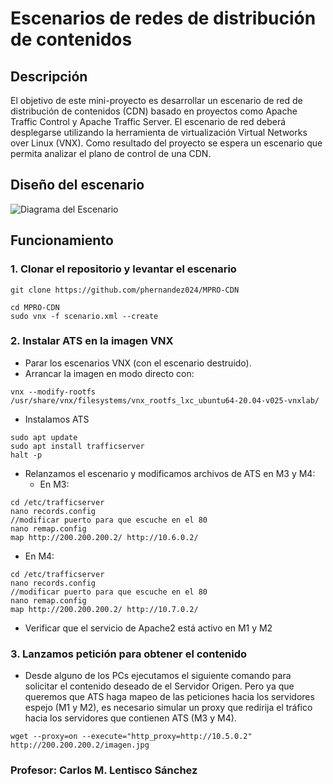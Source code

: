 # Escenarios de redes de distribución de contenidos
## Descripción
El objetivo de este mini-proyecto es desarrollar un escenario de red de distribución de contenidos (CDN) basado en proyectos como Apache Traffic Control y Apache Traffic Server. El escenario de red deberá desplegarse utilizando la herramienta de virtualización Virtual Networks over Linux (VNX). Como resultado del proyecto se espera un escenario que permita analizar el plano de control de una CDN.

## Diseño del escenario
![Diagrama del Escenario](escenario_Red.drawio.png)

## Funcionamiento
### 1. Clonar el repositorio y levantar el escenario

```
git clone https://github.com/phernandez024/MPRO-CDN
```
```
cd MPRO-CDN
sudo vnx -f scenario.xml --create
```
### 2. Instalar ATS en la imagen VNX

- Parar los escenarios VNX (con el escenario destruido).
- Arrancar la imagen en modo directo con:

```
vnx --modify-rootfs /usr/share/vnx/filesystems/vnx_rootfs_lxc_ubuntu64-20.04-v025-vnxlab/
```

- Instalamos ATS
  
```
sudo apt update
sudo apt install trafficserver
halt -p
```

- Relanzamos el escenario y modificamos archivos de ATS en M3 y M4:
  - En M3:

```
cd /etc/trafficserver
nano records.config
//modificar puerto para que escuche en el 80
nano remap.config
map http://200.200.200.2/ http://10.6.0.2/
```

  - En M4:  

```
cd /etc/trafficserver
nano records.config
//modificar puerto para que escuche en el 80
nano remap.config
map http://200.200.200.2/ http://10.7.0.2/
```

- Verificar que el servicio de Apache2 está activo en M1 y M2

### 3. Lanzamos petición para obtener el contenido 

- Desde alguno de los PCs ejecutamos el siguiente comando para solicitar el contenido deseado de el Servidor Origen. Pero ya que queremos que ATS haga mapeo de las peticiones hacia los servidores espejo (M1 y M2), es necesario simular un proxy que redirija el tráfico hacia los servidores que contienen ATS (M3 y M4).

```
wget --proxy=on --execute="http_proxy=http://10.5.0.2" http://200.200.200.2/imagen.jpg
```

### Profesor: Carlos M. Lentisco Sánchez

